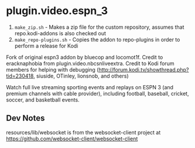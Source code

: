 plugin.video.espn_3
===================

1.  `make_zip.sh` - Makes a zip file for the custom repository, assumes that repo.kodi-addons is also checked out
2.  `make_repo-plugins.sh` - Copies the addon to repo-plugins in order to perform a release for Kodi

Fork of original espn3 addon by bluecop and locomot1f.
Credit to eracknaphobia from plugin.video.nbcsnliveextra.
Credit to Kodi forum members for helping with debugging (http://forum.kodi.tv/showthread.php?tid=230418,
siuside, OTinley, lionsnob, and others)

Watch full live streaming sporting events and replays on ESPN 3 (and premium channels with cable provider), including football, baseball, cricket, soccer, and basketball events.

## Dev Notes
resources/lib/websocket is from the websocket-client project at https://github.com/websocket-client/websocket-client

